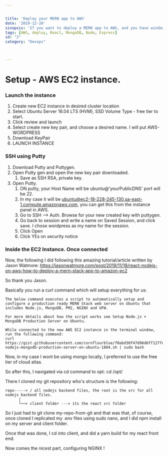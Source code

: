 ```yaml
---


title: 'Deploy your MERN app to AWS'
date: '2019-12-20'
sinopsis: 'If you want to deploy a MERN app to AWS, and you have windows as your OS, this is for you.'
tags: [AWS, deploy, React, MongoDB, Node, Express]
id: "2"
category: "Devops"



---
```




# Setup - AWS EC2 instance.




### Launch the instance
1. Create new EC2 instance in desired cluster location
2. Select Ubuntu Server 16.04 LTS (HVM), SSD Volume Type  - free tier to start.
3. Click review and launch
4. Select create new key pair, and choose a desired name. I will put AWS-WORDPRESS
5. Download KeyPair
6. LAUNCH INSTANCE

### SSH using Putty
1. Download Putty and Puttygen.
2. Open Putty gen and open the new key pair downloaded. 
   1. Save as SSH RSA, private key.
3. Open Putty.
   1. ON putty, your Host Name will be ubuntu@'yourPublicDNS' port will be 22.
   2. In my case it will be ubuntu@ec2-18-228-245-130.sa-east-1.compute.amazonaws.com, you can get this from the instance panel in AWS.
   3. Go to SSH --> Auth. Browse for your new created key with puttygen.
   4. Go back to session and write a name on Saved Session, and click save. I chose wordpress as my name for the session.
   5. Click Open
   6. Click YEs on security notice

### Inside the EC2 Instance. Once connected

Now, the following I did following this amazing tutorial/article written by Jason Watmore: 
https://jasonwatmore.com/post/2019/11/18/react-nodejs-on-aws-how-to-deploy-a-mern-stack-app-to-amazon-ec2

So thank you Jason.

Basically you run a curl command which will setup everything for us:
```
The below command executes a script to automatically setup and configure a production ready MERN Stack web server on Ubuntu that includes Node.js, MongoDB, PM2, NGINX and UFW.

For more details about how the script works see Setup Node.js + MongoDB Production Server on Ubuntu.

While connected to the new AWS EC2 instance in the terminal window, run the following command:
curl https://gist.githubusercontent.com/cornflourblue/f0abd30f47d96d6ff127fe8a9e5bbd9f/raw/e3047c9dc3ce8b796e7354c92d2c47ce61981d2f/setup-nodejs-mongodb-production-server-on-ubuntu-1804.sh | sudo bash

```

Now, in my case I wont be using mongo locally, I preferred to use the free tier of cloud atlas.

So after this, I navigated via cd command to opt:
cd /opt/

There I cloned my git repository who's structure is the following:

```
repo-----> / all nodejs backend files, the root is the src for all nodejs backend files.
      |
      └──> client folder ---> its the react src folder

```

So I just had to git clone my-repo-from-git and that was that, of course, once cloned I replicated my .env files using sudo nano, and I did npm install on my server and client folder.

Once that was done, I cd into client, and did a yarn build for my react front end.

Now comes the nicest part, configuring NGINX ! 